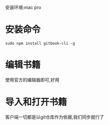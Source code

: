 安装环境:mac pro



# 安装命令

```
sudo npm install gitbook-cli -g
```

# 编辑书籍

使用官方的编辑器即可,好用

# 导入和打开书籍

客户端一切都是以git仓库作为依据,我们同步就行了





